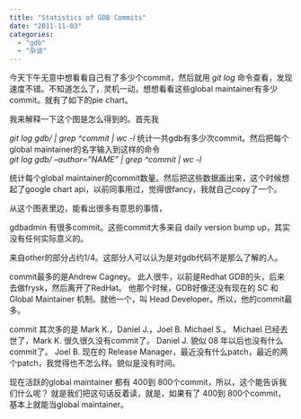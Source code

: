 ```yaml
---
title: "Statistics of GDB Commits"
date: "2011-11-03"
categories: 
  - "gdb"
  - "杂谈"
---
```


今天下午无意中想看看自己有了多少个commit，然后就用 _git log_ 命令查看，发现速度不错。不知道怎么了，灵机一动，想想看看这些global maintainer有多少commit。就有了如下的pie chart。  

我来解释一下这个图是怎么得到的。首先我

_git log gdb/ | grep ^commit | wc -l_ 统计一共gdb有多少次commit。然后把每个global maintainer的名字输入到这样的命令  
_git log gdb/ –author=”NAME” | grep ^commit | wc -l_

统计每个global maintainer的commit数量。然后把这些数据画出来，这个时候想起了google chart api，以前同事用过，觉得很fancy，我就自己copy了一个。

从这个图表里边，能看出很多有意思的事情，

gdbadmin 有很多commit。这些commit大多来自 daily version bump up，其实没有任何实际意义的。

来自other的部分占约1/4。这部分人可以认为是对gdb代码不是那么了解的人。

commit最多的是Andrew Cagney。 此人很牛，以前是Redhat GDB的头，后来去做frysk，然后离开了RedHat。 他那个时候，GDB好像还没有现在的 SC 和 Global Maintainer 机制。就他一个，叫 Head Developer。所以，他的commit最多。

commit 其次多的是 Mark K.，Daniel J.，Joel B. Michael S.。 Michael 已经去世了，Mark K. 很久很久没有commit了。 Daniel J. 貌似 08 年以后也没有什么commit了。 Joel B. 现在的 Release Manager，最近没有什么patch，最近的两个patch，我觉得也不怎么样。貌似是没有时间。

现在活跃的global maintainer 都有 400到 800个commit，所以，这个能告诉我们什么呢？ 就是我们把这句话反着读，就是，如果有了 400到 800个commit， 基本上就能当global maintainer。
